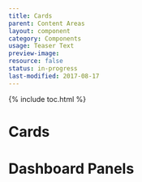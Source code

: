 ```yaml
---
title: Cards
parent: Content Areas
layout: component
category: Components
usage: Teaser Text
preview-image:
resource: false
status: in-progress
last-modified: 2017-08-17
---
```


{% include toc.html %}

# Cards

# Dashboard Panels
